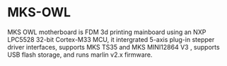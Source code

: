# MKS-OWL
MKS OWL motherboard is FDM 3d printing mainboard using an NXP LPC5528 32-bit Cortex-M33 MCU, it intergrated 5-axis plug-in stepper driver interfaces, supports MKS TS35 and MKS MINI12864 V3 , supports USB flash storage, and runs marlin v2.x firmware.
